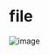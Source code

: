 # file
![image](https://github.com/GianeCR/file/assets/125288026/221a8266-3be8-4571-a4aa-a49809fa12f2)
